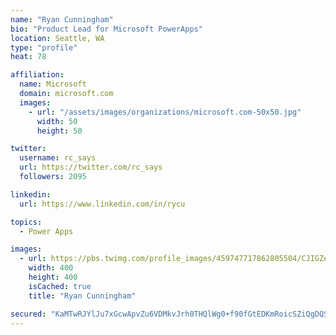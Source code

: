 ```yaml
---
name: "Ryan Cunningham"
bio: "Product Lead for Microsoft PowerApps"
location: Seattle, WA
type: "profile"
heat: 78

affiliation:
  name: Microsoft
  domain: microsoft.com
  images:
    - url: "/assets/images/organizations/microsoft.com-50x50.jpg"
      width: 50
      height: 50

twitter:
  username: rc_says
  url: https://twitter.com/rc_says
  followers: 2095

linkedin:
  url: https://www.linkedin.com/in/rycu

topics:
  - Power Apps

images:
  - url: https://pbs.twimg.com/profile_images/459747717862805504/CJIGZejd_400x400.png
    width: 400
    height: 400
    isCached: true
    title: "Ryan Cunningham"

secured: "KaMTwRJYlJu7xGcwApvZu6VDMkvJrh0THQlWg0+f90fGtEDKmRoicSZiQgDQSUoWnIShtD/A5G2wXacMlE/TWsrB7v/EksbMDCdTB/6eOv4rMgqbiKOp85S0mUm2nxQkWMNfw07W9Hxpu/rhv4d3pmUGoSR5OaOg01nqLaljSFZknNkx4s9+aHs8xodgQaLwlu7eh+uQl6h7M8lwcm2Wb5vwMKZ48srJlq/C+Z/9tHleGdO0Uq1JFuxSa9hPNO5CaC38QQ1LRr5UgwVNGosOYdDSsfXWswKGbElyajgFM6Dpv2PvyhCABuw5hGv2rSmjbwQFoGH/Ku1m86YGHQLVN+URdzSNWZpyTUa2ZjCdroqoIKc266RZOMoHEd7PIUM1O5lqAx3GWVKcCwF+/JQ4TjJTZRVEdfnx1GE/KV1EocA=;W0RYvS1Kxl3CyPvQhpdoNw=="
---
```


